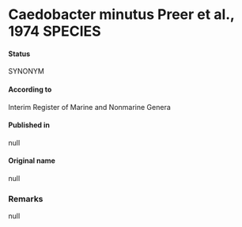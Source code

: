 # Caedobacter minutus Preer et al., 1974 SPECIES

#### Status
SYNONYM

#### According to
Interim Register of Marine and Nonmarine Genera

#### Published in
null

#### Original name
null

### Remarks
null